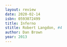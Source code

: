 ```yaml
---
layout: review
date: 2020-02-14
isbn: 0593072499
title: Inferno 
stitle: Robert Langdon, #4
author: Dan Brown
year: 2013
---
```

